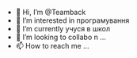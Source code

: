 - 👋 Hi, I’m @Teamback 
- 👀 I’m interested in  програмування
- 🌱 I’m currently  учуся  в школ
- 💞️ I’m looking to collabo n ... 
- 📫 How to reach me ... 

<!---
Teamback/Teamback is a ✨ special ✨ repository because its `README.md` (this file) appears on your GitHub profile.
You can click the Preview link to take a look at your changes.
--->
